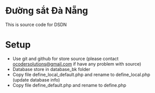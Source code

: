 # Đường sắt Đà Nẵng
This is source code for DSDN

# Setup
- Use git and github for store source (please contact ocodersolutions@gmail.com if have any problem with source)
- Database store in database_bk folder
- Copy file define_local_default.php and rename to define_local.php (update database info)
- Copy file define_default.php and rename to define.php
